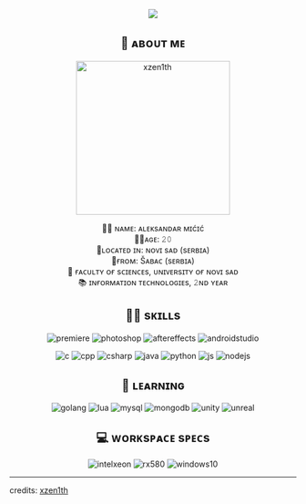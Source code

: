 <p align = center ><img src="https://i.imgur.com/frxLfVj.jpg"> </p>
<h2 align = center>👋 ᴀʙᴏᴜᴛ ᴍᴇ</h2>
<p align=center>
<img width="270" alt="xzen1th" src="https://i.imgur.com/JOk8kNo.jpg">
</p>
<p align = center>
🐱‍👤 ɴᴀᴍᴇ: ᴀʟᴇᴋsᴀɴᴅᴀʀ ᴍɪćɪć<br>
🐱‍💻ᴀɢᴇ: 𝟸𝟶<br>
🌆ʟᴏᴄᴀᴛᴇᴅ ɪɴ: ɴᴏᴠɪ sᴀᴅ (sᴇʀʙɪᴀ)<br>
📍ғʀᴏᴍ: Šᴀʙᴀᴄ (sᴇʀʙɪᴀ)<br>
🏫 ғᴀᴄᴜʟᴛʏ ᴏғ sᴄɪᴇɴᴄᴇs, ᴜɴɪᴠᴇʀsɪᴛʏ ᴏғ ɴᴏᴠɪ sᴀᴅ<br>
📚 ɪɴғᴏʀᴍᴀᴛɪᴏɴ ᴛᴇᴄʜɴᴏʟᴏɢɪᴇs, 𝟸ɴᴅ ʏᴇᴀʀ
</p>

<h2 align = center>👨‍💻 sᴋɪʟʟs</h2>
<p align=center>
<img src="https://img.shields.io/static/v1?style=for-the-badge&message=Premiere%20Pro&color=737BE1&logo=adobepremierepro&logoColor=FFFFFF&label=" alt="premiere"/>
<img src="https://img.shields.io/static/v1?style=for-the-badge&message=PhotoShop&color=737BE1&logo=adobephotoshop&logoColor=FFFFFF&label=" alt="photoshop"/>
<img src="https://img.shields.io/static/v1?style=for-the-badge&message=After%20Effects&color=737BE1&logo=adobeaftereffects&logoColor=FFFFFF&label=" alt="aftereffects"/>
<img src="https://img.shields.io/badge/Android%20Studio-3DDC84.svg?style=for-the-badge&logo=android-studio&logoColor=white" alt="androidstudio"/>
</p>
<p align=center>
<img src="https://img.shields.io/badge/C-00599C?style=for-the-badge&logo=c&logoColor=white" alt="c">
<img src="https://img.shields.io/badge/C%2B%2B-00599C?style=for-the-badge&logo=c%2B%2B&logoColor=white" alt="cpp" />
<img src="https://img.shields.io/badge/C%23-239120?style=for-the-badge&logo=c-sharp&logoColor=white" alt="csharp" />
<img src="https://img.shields.io/badge/Java-ED8B00?style=for-the-badge&logo=openjdk&logoColor=white" alt="java">
<img src="https://img.shields.io/badge/Python-14354C?style=for-the-badge&logo=python&logoColor=white" alt="python" />
<img src="https://img.shields.io/badge/JavaScript-F7DF1E?style=for-the-badge&logo=javascript&logoColor=black" alt="js" />
<img src="https://img.shields.io/badge/Node.js-43853D?style=for-the-badge&logo=node.js&logoColor=white" alt="nodejs" />
</p>

<h2 align=center>🚀 ʟᴇᴀʀɴɪɴɢ</h2>
<p align=center>
<img src="https://img.shields.io/badge/Go-00ADD8?style=for-the-badge&logo=go&logoColor=white" alt="golang" />
<img src="https://img.shields.io/badge/Lua-2C2D72?style=for-the-badge&logo=lua&logoColor=white" alt="lua" />
<img src="https://img.shields.io/badge/MySQL-00000F?style=for-the-badge&logo=mysql&logoColor=white" alt="mysql" />
<img src="https://img.shields.io/badge/MongoDB-4EA94B?style=for-the-badge&logo=mongodb&logoColor=white" alt="mongodb" />
<img src="https://img.shields.io/badge/Unity-100000?style=for-the-badge&logo=unity&logoColor=white" alt="unity" />
<img src="https://img.shields.io/badge/unrealengine-%23313131.svg?style=for-the-badge&logo=unrealengine&logoColor=white" alt="unreal" />
</p>

<h2 align=center>💻 ᴡᴏʀᴋsᴘᴀᴄᴇ sᴘᴇᴄs</h2>
<p align=center><img src="https://img.shields.io/badge/Intel-Xeon_E3_1270_v3-0071C5?style=for-the-badge&logo=intel&logoColor=white" alt="intelxeon" />
<img src="https://img.shields.io/badge/AMD-Radeon_RX_580_4GB-ED1C24?style=for-the-badge&logo=amd&logoColor=white" alt="rx580" />
<img src="https://img.shields.io/badge/Windows-10_Proffesional_Edition-0078D6?style=for-the-badge&logo=windows&logoColor=white" alt="windows10" />
</p>

<!---
Ovo dodati kasnije - mrzi me sad
<h2 align=center>⭐ sᴏᴄɪᴀʟ</h2>
<p align=center><a href="https://instagram.com/xzen1th" target="_blank"><img src="https://img.shields.io/badge/Instagram-E4405F?style=for-the-badge&logo=instagram&logoColor=white" alt="ig" /></a> <a  href=
</p>
-->

------
credits: [xzen1th](https://github.com/xzen1th)
